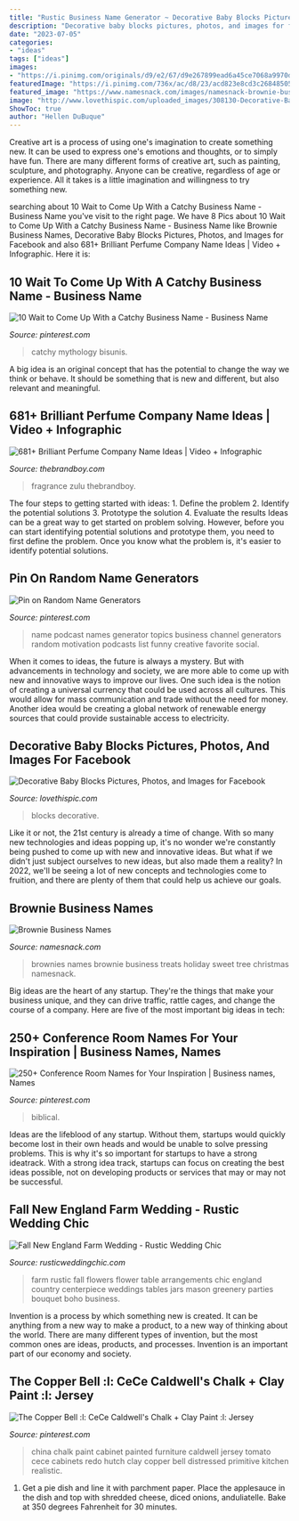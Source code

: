 ```yaml
---
title: "Rustic Business Name Generator ~ Decorative Baby Blocks Pictures, Photos, And Images For Facebook"
description: "Decorative baby blocks pictures, photos, and images for facebook"
date: "2023-07-05"
categories:
- "ideas"
tags: ["ideas"]
images:
- "https://i.pinimg.com/originals/d9/e2/67/d9e267899ead6a45ce7068a9970dcccd.jpg"
featuredImage: "https://i.pinimg.com/736x/ac/d8/23/acd823e8cd3c26848505d85f69c2a6f6.jpg"
featured_image: "https://www.namesnack.com/images/namesnack-brownie-business-names-5048x3786-20200916.jpeg?crop=40:21,smart&amp;width=1200&amp;dpr=2"
image: "http://www.lovethispic.com/uploaded_images/308130-Decorative-Baby-Blocks.jpg"
ShowToc: true
author: "Hellen DuBuque"
---
```



Creative art is a process of using one's imagination to create something new. It can be used to express one's emotions and thoughts, or to simply have fun. There are many different forms of creative art, such as painting, sculpture, and photography. Anyone can be creative, regardless of age or experience. All it takes is a little imagination and willingness to try something new.

	

		
searching about 10 Wait to Come Up With a Catchy Business Name - Business Name you've visit to the right page. We have 8 Pics about 10 Wait to Come Up With a Catchy Business Name - Business Name like Brownie Business Names, Decorative Baby Blocks Pictures, Photos, and Images for Facebook and also 681+ Brilliant Perfume Company Name Ideas | Video + Infographic. Here it is:
		
    
## 10 Wait To Come Up With A Catchy Business Name - Business Name

<img loading=lazy src="https://i.pinimg.com/736x/eb/a3/f4/eba3f426a5e8e4d842567edc0f1f4b05.jpg" onerror="this.onerror=null;this.src='https://tse4.mm.bing.net/th?id=OIP.wE2ZbflVof5m2f9E9KzBRAHaJ3&amp;pid=15.1';" alt="10 Wait to Come Up With a Catchy Business Name - Business Name">

_Source: pinterest.com_

>catchy mythology bisunis. 

	

A big idea is an original concept that has the potential to change the way we think or behave. It should be something that is new and different, but also relevant and meaningful.

    
## 681+ Brilliant Perfume Company Name Ideas | Video + Infographic

<img loading=lazy src="https://thebrandboy.com/wp-content/uploads/2018/04/perfume-names-infographic.png" onerror="this.onerror=null;this.src='https://tse3.mm.bing.net/th?id=OIP.fzqTl_amkyBq9Wk7x8yangHaLH&amp;pid=15.1';" alt="681+ Brilliant Perfume Company Name Ideas | Video + Infographic">

_Source: thebrandboy.com_

>fragrance zulu thebrandboy. 

	

The four steps to getting started with ideas: 1. Define the problem 2. Identify the potential solutions 3. Prototype the solution 4. Evaluate the results
Ideas can be a great way to get started on problem solving. However, before you can start identifying potential solutions and prototype them, you need to first define the problem. Once you know what the problem is, it's easier to identify potential solutions.

    
## Pin On Random Name Generators

<img loading=lazy src="https://i.pinimg.com/736x/ac/d8/23/acd823e8cd3c26848505d85f69c2a6f6.jpg" onerror="this.onerror=null;this.src='https://tse3.mm.bing.net/th?id=OIP.CpDjq6Qm9msDOVgCvCC4SAHaLG&amp;pid=15.1';" alt="Pin on Random Name Generators">

_Source: pinterest.com_

>name podcast names generator topics business channel generators random motivation podcasts list funny creative favorite social. 

	

When it comes to ideas, the future is always a mystery. But with advancements in technology and society, we are more able to come up with new and innovative ways to improve our lives. One such idea is the notion of creating a universal currency that could be used across all cultures. This would allow for mass communication and trade without the need for money. Another idea would be creating a global network of renewable energy sources that could provide sustainable access to electricity.

    
## Decorative Baby Blocks Pictures, Photos, And Images For Facebook

<img loading=lazy src="http://www.lovethispic.com/uploaded_images/308130-Decorative-Baby-Blocks.jpg" onerror="this.onerror=null;this.src='https://tse3.mm.bing.net/th?id=OIP.qsVwcxzFCILQgn1yZj9XnwHaLH&amp;pid=15.1';" alt="Decorative Baby Blocks Pictures, Photos, and Images for Facebook">

_Source: lovethispic.com_

>blocks decorative. 

	

Like it or not, the 21st century is already a time of change. With so many new technologies and ideas popping up, it's no wonder we're constantly being pushed to come up with new and innovative ideas. But what if we didn't just subject ourselves to new ideas, but also made them a reality? In 2022, we'll be seeing a lot of new concepts and technologies come to fruition, and there are plenty of them that could help us achieve our goals.

    
## Brownie Business Names

<img loading=lazy src="https://www.namesnack.com/images/namesnack-brownie-business-names-5048x3786-20200916.jpeg?crop=40:21,smart&amp;width=1200&amp;dpr=2" onerror="this.onerror=null;this.src='https://tse4.mm.bing.net/th?id=OIP.9GuttDQ-crM5TLqcbFzt7wHaD4&amp;pid=15.1';" alt="Brownie Business Names">

_Source: namesnack.com_

>brownies names brownie business treats holiday sweet tree christmas namesnack. 

	

Big ideas are the heart of any startup. They're the things that make your business unique, and they can drive traffic, rattle cages, and change the course of a company. Here are five of the most important big ideas in tech: 

    
## 250+ Conference Room Names For Your Inspiration | Business Names, Names

<img loading=lazy src="https://i.pinimg.com/736x/31/6b/04/316b04d33cc53d19e3a64a6249038dc6.jpg" onerror="this.onerror=null;this.src='https://tse2.mm.bing.net/th?id=OIP.KRJGujSUuYAtrXtwPiw7uAHaUu&amp;pid=15.1';" alt="250+ Conference Room Names for Your Inspiration | Business names, Names">

_Source: pinterest.com_

>biblical. 

	

Ideas are the lifeblood of any startup. Without them, startups would quickly become lost in their own heads and would be unable to solve pressing problems. This is why it's so important for startups to have a strong ideatrack. With a strong idea track, startups can focus on creating the best ideas possible, not on developing products or services that may or may not be successful.

    
## Fall New England Farm Wedding - Rustic Wedding Chic

<img loading=lazy src="http://rusticweddingchic.com/wp-content/uploads/2014/12/IMG_0582-2.jpg" onerror="this.onerror=null;this.src='https://tse2.mm.bing.net/th?id=OIP.oiapvD5y3I0q5-7V2N0lsgHaLH&amp;pid=15.1';" alt="Fall New England Farm Wedding - Rustic Wedding Chic">

_Source: rusticweddingchic.com_

>farm rustic fall flowers flower table arrangements chic england country centerpiece weddings tables jars mason greenery parties bouquet boho business. 

	

Invention is a process by which something new is created. It can be anything from a new way to make a product, to a new way of thinking about the world. There are many different types of invention, but the most common ones are ideas, products, and processes. Invention is an important part of our economy and society.

    
## The Copper Bell :l: CeCe Caldwell&#039;s Chalk + Clay Paint :l: Jersey

<img loading=lazy src="https://i.pinimg.com/originals/d9/e2/67/d9e267899ead6a45ce7068a9970dcccd.jpg" onerror="this.onerror=null;this.src='https://tse3.mm.bing.net/th?id=OIP.b8w8dZbwM5L0-PikmpHZsgHaJ4&amp;pid=15.1';" alt="The Copper Bell :l: CeCe Caldwell&#039;s Chalk + Clay Paint :l: Jersey">

_Source: pinterest.com_

>china chalk paint cabinet painted furniture caldwell jersey tomato cece cabinets redo hutch clay copper bell distressed primitive kitchen realistic. 

	

1. Get a pie dish and line it with parchment paper. Place the applesauce in the dish and top with shredded cheese, diced onions, anduliatelle. Bake at 350 degrees Fahrenheit for 30 minutes.

